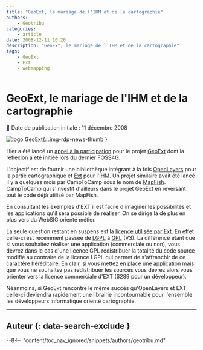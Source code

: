 ```yaml
---
title: "GeoExt, le mariage de l'IHM et de la cartographie"
authors:
    - Geotribu
categories:
    - article
date: 2008-12-11 10:20
description: "GeoExt, le mariage de l'IHM et de la cartographie"
tags:
    - GeoExt
    - Ext
    - webmapping
---
```


# GeoExt, le mariage de l'IHM et de la cartographie

:calendar: Date de publication initiale : 11 décembre 2008

![logo GeoExt](https://cdn.geotribu.fr/img/logos-icones/logiciels_librairies/geoext.png "logo GeoExt"){: .img-rdp-news-thumb }

Hier a été lancé un [appel à la participation](http://www.geoext.org/trac/geoext/wiki/CallParticipation) pour le projet [GeoExt](https://www.geoext.org/ "GeoExt") dont la réflexion a été initiée lors du dernier [FOSS4G](http://conference.osgeo.org/index.php/foss4g/2008 "FOSS4G 2008").

L'objectif est de fournir une bibliothèque intégrant à la fois [OpenLayers](https://openlayers.org/) pour la partie cartographique et [Ext](http://extjs.com/) pour l'IHM. Un projet similaire avait été lancé il y a quelques mois par CampToCamp sous le nom de [MapFish](http://trac.mapfish.org/trac/mapfish/wiki/Home). CampToCamp qui s'investit d'ailleurs dans le projet GeoExt en reversant tout le code déjà utilisé par MapFish.

En consultant les exemples d'EXT il est facile d'imaginer les possibilités et les applications qu'il sera possible de réaliser. On se dirige là de plus en plus vers du WebSIG orienté métier.

La seule question restant en suspens est la [licence utilisée par Ext](http://extjs.com/products/license.php). En effet celle-ci est récemment passée de [LGPL](https://fr.wikipedia.org/wiki/Licence_publique_g%C3%A9n%C3%A9rale_limit%C3%A9e_GNU) à [GPL](https://fr.wikipedia.org/wiki/Licence_publique_g%C3%A9n%C3%A9rale_GNU) (V3). La différence étant que si vous souhaitez réaliser une application (commerciale ou non), vous devrez dans le cas d'une licence GPL redistribuer la totalité du code source modifié au contraire de la licence LGPL qui permet de s'affranchir de ce caractère héréditaire. En clair, si vous mettez en place une application mais que vous ne souhaitez pas redistribuer les sources vous devrez alors vous orienter vers la licence commerciale d'EXT ($289 pour un développeur).

Néanmoins, si GeoExt rencontre le même succès qu'OpenLayers et EXT celle-ci deviendra rapidement une librairie incontournable pour l'ensemble les développeurs informatique orienté cartographie.

----

## Auteur {: data-search-exclude }

--8<-- "content/toc_nav_ignored/snippets/authors/geotribu.md"
